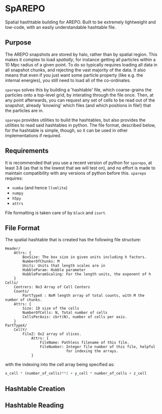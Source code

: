 SpAREPO
========

Spatial hasthtable building for AREPO. Built to be extremely lightweight
and low-code, with an easily understandable hashtable file.

Purpose
-----------

The AREPO snapshots are stored by halo, rather than by spatial region. This
makes it complex to load _spatially_, for instance getting all particles within a
10 Mpc radius of a given point. To do so typically requires loading all data in all
snapshot chunks, and rejecting the vast majority of the data. It also means that
even if you just want some particle property (like e.g. the internal energies), you
still need to load all of the co-ordinates.

`sparepo` solves this by building a 'hashtable' file, which coarse-grains the
particles onto a top-level grid, by interating through the file once. Then, at
any point afterwards, you can request any set of cells to be read out
of the snapshot, already 'knowing' which files (and which positions in file!)
that the particles are in.

`sparepo` provides utilities to build the hashtables, but also provides the
utilities to read said hashtables in python. The file format, described below,
for the hashtable is simple, though, so it can be used in other
implementations if required.

Requirements
-------------------

It is recommended that you use a recent version of python for `sparepo`,
at least 3.8 (as that is the lowest that we will test on), and no effort is
made to maintain compatibility with any versions of python before this.
`sparepo` requires:

+ `numba` (and hence `llvmlite`)
+ `numpy`
+ `h5py`
+ `attrs`

File formatting is taken care of by `black` and `isort`.

File Format
---------------

The spatial hashtable that is created has the following file
structure:

```
Header/
    Attrs: {
        BoxSize: The box size in given units including h factors.
        NumberOfChunks: M
        Units: Units that length scales are in
        HubbleParam: Hubble parameter
        HubbleParamScaling: For the length units, the exponent of h
    }
Cells/
    Centrers: Nx3 Array of Cell Centers
    Counts/
        PartTypeX : NxM length array of total counts, with M the number of chunks.
    Attrs: {
        Size: 1D size of the cells
        NumberOfCells: N, Total number of cells
        CellsPerAxis: cbrt(N), number of cells per axis.
    }
PartTypeX/
    CellY/
        FileZ: Ox2 array of slices.
            Attrs: {
                FileName: Pathless filename of this file.
                FileNumber: Integer file number of this file, helpful
                            for indexing the arrays.
            }
```

with the indexing into the cell array being specified as:

```python
x_cell * (number_of_cells)**2 + y_cell * number_of_cells + z_cell
```

Hashtable Creation
--------------------------

Hashtable Reading
--------------------------

